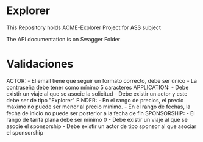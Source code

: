 # Explorer
This Repository holds ACME-Explorer Project for ASS subject

The API documentation is on Swagger Folder

# Validaciones

ACTOR:
	- El email tiene que seguir un formato correcto, debe ser único
	- La contraseña debe tener como mínimo 5 caracteres
APPLICATION:
	- Debe existir un viaje al que se asocie la solicitud
	- Debe existir un actor y este debe ser de tipo "Explorer"
FINDER:
	- En el rango de precios, el precio maximo no puede ser menor al precio mínimo.
	- En el rango de fechas, la fecha de inicio no puede ser posterior a la fecha de fin
SPONSORSHIP:
	- El rango de tarifa plana debe ser minimo 0
	- Debe existir un viaje al que se asocie el sponsorship
	- Debe existir un actor de tipo sponsor al que asociar el sponsorship
